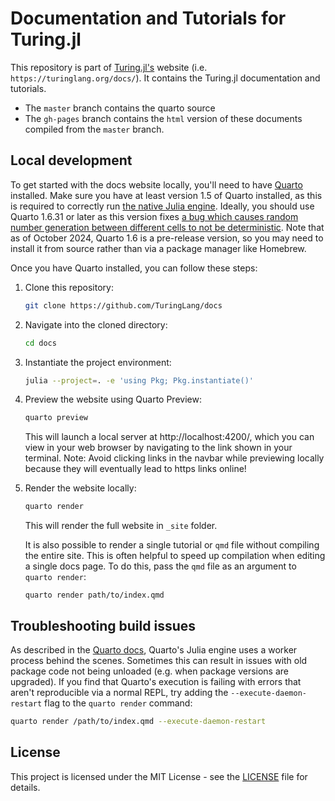 # Documentation and Tutorials for Turing.jl

This repository is part of [Turing.jl's](https://turinglang.org/) website (i.e. `https://turinglang.org/docs/`). It contains the Turing.jl documentation and tutorials. 
- The `master` branch contains the quarto source 
- The `gh-pages` branch contains the `html` version of these documents compiled from the `master` branch.

## Local development

To get started with the docs website locally, you'll need to have [Quarto](https://quarto.org/docs/download/) installed.
Make sure you have at least version 1.5 of Quarto installed, as this is required to correctly run [the native Julia engine](https://quarto.org/docs/computations/julia.html#using-the-julia-engine).
Ideally, you should use Quarto 1.6.31 or later as this version fixes [a bug which causes random number generation between different cells to not be deterministic](https://github.com/TuringLang/docs/issues/533).
Note that as of October 2024, Quarto 1.6 is a pre-release version, so you may need to install it from source rather than via a package manager like Homebrew.

Once you have Quarto installed, you can follow these steps:

1. Clone this repository:

    ```bash
    git clone https://github.com/TuringLang/docs
    ```

2. Navigate into the cloned directory:

    ```bash
    cd docs
    ```

3. Instantiate the project environment:

    ```bash
    julia --project=. -e 'using Pkg; Pkg.instantiate()'
    ```

4. Preview the website using Quarto Preview:

    ```bash
    quarto preview
    ```

    This will launch a local server at http://localhost:4200/, which you can view in your web browser by navigating to the link shown in your terminal.
    Note: Avoid clicking links in the navbar while previewing locally because they will eventually lead to https links online!

5. Render the website locally:

    ```bash
    quarto render
    ```

    This will render the full website in `_site` folder.

    It is also possible to render a single tutorial or `qmd` file without compiling the entire site. This is often helpful to speed up compilation when editing a single docs page. To do this, pass the `qmd` file as an argument to `quarto render`:

    ```
    quarto render path/to/index.qmd
    ```

## Troubleshooting build issues

As described in the [Quarto docs](https://quarto.org/docs/computations/julia.html#using-the-julia-engine), Quarto's Julia engine uses a worker process behind the scenes.
Sometimes this can result in issues with old package code not being unloaded (e.g. when package versions are upgraded).
If you find that Quarto's execution is failing with errors that aren't reproducible via a normal REPL, try adding the `--execute-daemon-restart` flag to the `quarto render` command:

```bash
quarto render /path/to/index.qmd --execute-daemon-restart
```

## License

This project is licensed under the MIT License - see the [LICENSE](LICENSE) file for details.
